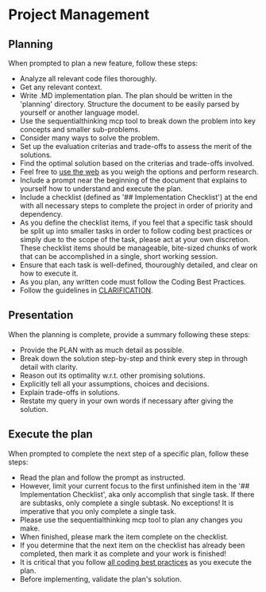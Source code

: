 # Project Management

## Planning

When prompted to plan a new feature, follow these steps:
- Analyze all relevant code files thoroughly.
- Get any relevant context.
- Write .MD implementation plan. The plan should be written in the 'planning' directory. Structure the document to be easily parsed by yourself or another language model.
- Use the sequentialthinking mcp tool to break down the problem into key concepts and smaller sub-problems.
- Consider many ways to solve the problem.
- Set up the evaluation criterias and trade-offs to assess the merit of the solutions.
- Find the optimal solution based on the criterias and trade-offs involved.
- Feel free to [use the web](./05-coding-best-practices#web-use) as you weigh the options and perform research.
- Include a prompt near the beginning of the document that explains to yourself how to understand and execute the plan.
- Include a checklist (defined as '## Implementation Checklist') at the end with all necessary steps to complete the project in order of priority and dependency.
- As you define the checklist items, if you feel that a specific task should be split up into smaller tasks in order to follow coding best practices or simply due to the scope of the task, please act at your own discretion. These checklist items should be manageable, bite-sized chunks of work that can be accomplished in a single, short working session.
- Ensure that each task is well-defined, thouroughly detailed, and clear on how to execute it.
- As you plan, any written code must follow the Coding Best Practices.
- Follow the guidelines in [CLARIFICATION](./05-coding-best-practices#clarification).

## Presentation

When the planning is complete, provide a summary following these steps:
- Provide the PLAN with as much detail as possible. 
- Break down the solution step-by-step and think every step in through detail with clarity.
- Reason out its optimality w.r.t. other promising solutions.
- Explicitly tell all your assumptions, choices and decisions.
- Explain trade-offs in solutions.
- Restate my query in your own words if necessary after giving the solution.

## Execute the plan

When prompted to complete the next step of a specific plan, follow these steps:
- Read the plan and follow the prompt as instructed.
- However, limit your current focus to the first unfinished item in the '## Implementation Checklist', aka only accomplish that single task. If there are subtasks, only complete a single subtask. No exceptions! It is imperative that you only complete a single task.
- Please use the sequentialthinking mcp tool to plan any changes you make.
- When finished, please mark the item complete on the checklist. 
- If you determine that the next item on the checklist has already been completed, then mark it as complete and your work is finished!
- It is critical that you follow [all coding best practices](./05-coding-best-practices.md) as you execute the plan.
- Before implementing, validate the plan's solution.
